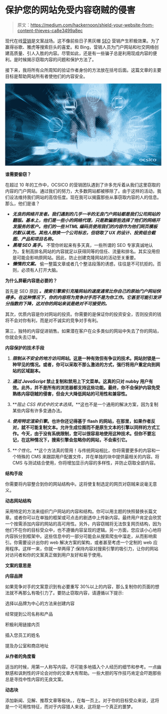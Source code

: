# 保护您的网站免受内容窃贼的侵害

> 原文：<https://medium.com/hackernoon/shield-your-website-from-content-thieves-ca8e3499a8ec>

现代在线[营销](https://hackernoon.com/tagged/marketing)是文案战场。这不像前些日子黑灰帽 [SEO](https://hackernoon.com/tagged/seo) 营销产生积极效果。为了赢得谷歌、雅虎等搜索巨头的喜爱。和 Bing，营销人员为门户网站和社交网络创建高质量、引人入胜的内容。尽管如此，还是有一些骗子总是利用现成内容的便利。是时候揭示窃取内容的问题和保护方法了。

接下来，我将所有众所周知的验证作者身份的方法放在括号后面。这篇文章的主要目标是帮助网站所有者使他们的内容安全。

![](img/4053cbae1fa1767f44cf598d98ed4d03.png)

**谁需要偷窃？**

在超过 10 年的工作中，OCSICO 的营销团队遇到了许多充斥着从我们这里窃取的内容的门户网站。通过我们的努力，大多数网站都被移除了。由于这样的活动，我们设法维持我们网站的高信任度。现在我可以揭露那些从事窃取内容的人的信息。那么，他们是谁？

*   ***无良的网络开发者。我们遇到的几乎一半的无良门户网站都是我们公司网站的翻版。基本上，他们是一些小的网络代理，只是欺骗那些选择了他们的网络开发服务的客户。他们的一些 HTML 编码员使用我们的内容作为他们网页模板的默认填充。其他人想换一个公司标志，但窃取了 UX 的设计、投资组合截图、产品和项目名称。***
*   ***黑暗 SEO 高手。*** 不管你听起来有多天真，一些所谓的 SEO 专家真诚地认为，复制高排名网站的内容就足以获得同等的信任、流量和排名。其实没用但是可能会影响原网站。因此，防止创建克隆网站的活动至关重要。
*   ***懒惰的文案。*** 偷一整篇文章或者几个整洁段落的诱惑，往往是不可抗拒的。否则，必须有人打开大脑。

**为什么屏蔽内容是必要的？**

首先是 SEO 原因 ***。搜索引擎索引克隆网站的速度通常比你自己的原始门户网站快得多。在这种情况下，你的内容将为竞争对手而不是为你工作。它甚至可能引发评分指数的下降，这对你的网站来说是绝对不可接受的。***

其次，优质内容是你对网站的投资。你需要的是保证你的投资安全，否则投资的钱将不会对你有利，而是对不诚实的竞争对手有利。

第三，独特的内容促进销售。如果潜在客户在众多类似的网站中失去了你的网站，你就会失去订单。

**内容保护的技术手段**

1. ***限制从不安全的地方访问网站*。这是一种有效但有争议的技术。网站封锁是一种罕见的情况。或者，你可以采取不那么激进的方式，强行将用户重定向到网站的区域副本。**

2. ***通过 JavaScript* 禁止复制和禁用上下文菜单。这真的只对 nubby 用户有效。此外，并不是所有的浏览器都支持这些功能。最终，你不会保护内容免受熟练内容窃贼的侵害，但会大大降低网站的可用性和兼容性。**

3. ***阻止 CSS 样式中的文本选择*。**这也不是一个通用的解决方案，因为复制某些内容有许多变通办法。

4. ***使用特定渲染引擎*。也许你还记得基于 flash 的网站，在那里，如果作者反对，就不可能复制文本。允许生成位图而不是原生文本的引擎以同样的方式工作。今天，由于没有系统限制，您可以很容易地使用这种技术。但你不要忘记，在这种情况下，搜索引擎会忽略你的网站，不会索引它。**

5. ***个性化*。**这个方法真的管用！与传统网站相比，你将需要更多的内容和一个特殊的 CMS 来跟踪用户配置文件，并在单独的块中提供最相关的内容。将 CMS 与测试结合使用，你将增加显示内容的多样性，并防止窃取全部内容。

**结构手段**

你需要将内容整合到你的网站结构中。这将使复制选定的网页对窃贼来说毫无意义。

**动态网站结构**

采用特定的方法来组织门户网站的内容和结构。你可以用主题的快照替换长篇文章。或者你可以在单独的框架或可点击的剧透中上传新内容。最终用户肯定会欣赏一个按需添加内容的网站的高可用性。另外，内容窃贼将无法恢复网页结构，因为他们不在你的目标受众中，也不遵循内容呈现的逻辑。另一方面，您应该小心地将内容拆分到框架中。这些信息中的一部分可能会从搜索爬虫中溜走，从而影响索引。你需要设计出你的 web 解决方案的架构，或者甚至考虑一个定制的 web 应用程序。这样一来，你就一举两得了:保持内容对搜索引擎的吸引力，让你的网站对访问者和你的文案真正做到用户友好和易于使用。

**文案的意思是**

**内容品牌**

如果竞争对手的文案意识到有必要重写 30%以上的内容，那么复制你的页面的想法就不再那么有吸引力了。要防止窃取内容，请遵循以下提示:

选择以品牌为中心的方法来创建内容

经常提到公司名称和产品

积极利用链接内页

插入您员工的姓名

提及办公室和商店地址

**从作者的角度看**

适当的时候，用第一人称写内容。尽可能多地插入个人经历的细节和参考。一点幽默感和讽刺性的评论会对你的文章大有帮助。一些大胆的写作技巧肯定会吓跑那些总是寻找中性内容的无良文案。

**动态块**

添加新闻、见解、推荐文章等板块。，在每一页上。对于你的目标受众来说，这将是一个可用性特征，而对于内容猎人来说，这将是一个真正的噩梦。